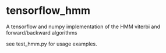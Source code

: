 # tensorflow_hmm
A tensorflow and numpy implementation of the HMM viterbi and forward/backward algorithms

see test_hmm.py for usage examples.
